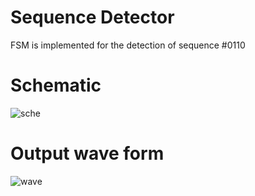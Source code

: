 # Sequence Detector

FSM is implemented for the detection of sequence #0110

# Schematic
![sche](https://user-images.githubusercontent.com/99884583/224331986-54a47740-62c4-45fb-b77d-e8076be66bcc.png)

# Output wave form
![wave](https://user-images.githubusercontent.com/99884583/224331998-5408c168-b85c-4e5c-9e8e-2bde69942d0c.png)
